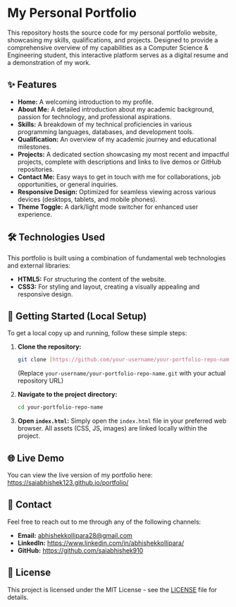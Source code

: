 # My Personal Portfolio

This repository hosts the source code for my personal portfolio website, showcasing my skills, qualifications, and projects. Designed to provide a comprehensive overview of my capabilities as a Computer Science & Engineering student, this interactive platform serves as a digital resume and a demonstration of my work.

## ✨ Features

* **Home:** A welcoming introduction to my profile.
* **About Me:** A detailed introduction about my academic background, passion for technology, and professional aspirations.
* **Skills:** A breakdown of my technical proficiencies in various programming languages, databases, and development tools.
* **Qualification:** An overview of my academic journey and educational milestones.
* **Projects:** A dedicated section showcasing my most recent and impactful projects, complete with descriptions and links to live demos or GitHub repositories.
* **Contact Me:** Easy ways to get in touch with me for collaborations, job opportunities, or general inquiries.
* **Responsive Design:** Optimized for seamless viewing across various devices (desktops, tablets, and mobile phones).
* **Theme Toggle:** A dark/light mode switcher for enhanced user experience.

## 🛠️ Technologies Used

This portfolio is built using a combination of fundamental web technologies and external libraries:

* **HTML5:** For structuring the content of the website.
* **CSS3:** For styling and layout, creating a visually appealing and responsive design.


## 🚀 Getting Started (Local Setup)

To get a local copy up and running, follow these simple steps:

1.  **Clone the repository:**
    ```bash
    git clone [https://github.com/your-username/your-portfolio-repo-name.git](https://github.com/your-username/your-portfolio-repo-name.git)
    ```
    (Replace `your-username/your-portfolio-repo-name.git` with your actual repository URL)

2.  **Navigate to the project directory:**
    ```bash
    cd your-portfolio-repo-name
    ```

3.  **Open `index.html`:**
    Simply open the `index.html` file in your preferred web browser. All assets (CSS, JS, images) are linked locally within the project.

## 🌐 Live Demo

You can view the live version of my portfolio here:
https://saiabhishek123.github.io/portfolio/

## 📧 Contact

Feel free to reach out to me through any of the following channels:

* **Email:** abhishekkollipara28@gmail.com
* **LinkedIn:** https://www.linkedin.com/in/abhishekkollipara/
* **GitHub:** https://github.com/saiabhishek910

## 📄 License

This project is licensed under the MIT License - see the [LICENSE](LICENSE) file for details.
